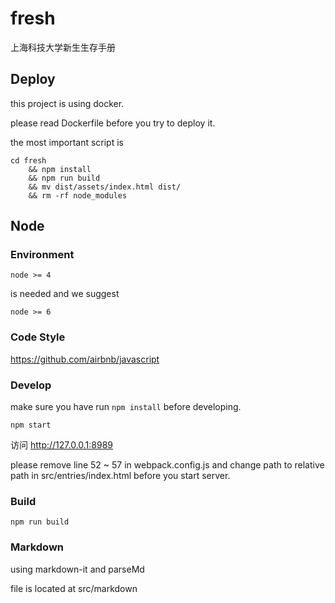 # fresh
上海科技大学新生生存手册

## Deploy

this project is using docker.

please read Dockerfile before you try to deploy it.

the most important script is 

```
cd fresh 
	&& npm install
	&& npm run build 
	&& mv dist/assets/index.html dist/ 
	&& rm -rf node_modules
```

## Node

### Environment

```
node >= 4
```

is needed and we suggest

```
node >= 6
```

### Code Style

https://github.com/airbnb/javascript

### Develop

make sure you have run `npm install` before developing. 

```
npm start
```

访问 http://127.0.0.1:8989

please remove line 52 ~ 57 in webpack.config.js and change path to relative path in src/entries/index.html before you start server.

### Build

```
npm run build
```

### Markdown

using markdown-it and parseMd

file is located at src/markdown